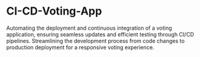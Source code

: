 # CI-CD-Voting-App
Automating the deployment and continuous integration of a voting application, ensuring seamless updates and efficient testing through CI/CD pipelines. Streamlining the development process from code changes to production deployment for a responsive voting experience.
